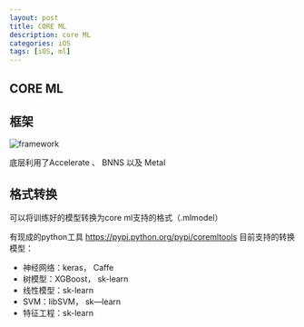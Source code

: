 ```yaml
---
layout: post
title: CORE ML
description: core ML
categories: iOS
tags: [iOS, ml]
---
```


## CORE ML

## 框架

![framework](https://docs-assets.developer.apple.com/published/bc34b3e6c2/db81e861-1e06-4d14-8915-90707d9b114c.png)

底层利用了Accelerate 、 BNNS 以及 Metal 


## 格式转换
可以将训练好的模型转换为core ml支持的格式（.mlmodel）

有现成的python工具  <https://pypi.python.org/pypi/coremltools>
目前支持的转换模型：

* 神经网络：keras， Caffe
* 树模型：XGBoost， sk-learn
* 线性模型：sk-learn
* SVM：libSVM， sk—learn
* 特征工程：sk-learn

  
